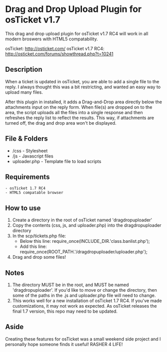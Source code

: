# Drag and Drop Upload Plugin for osTicket v1.7

This drag and drop upload plugin for osTicket v1.7 RC4 will work in all modern broswers with HTML5 compatability.

osTicket: http://osticket.com/
osTicket v1.7 RC4: http://osticket.com/forums/showthread.php?t=10241

## Description

When a ticket is updated in osTicket, you are able to add a single file to the reply. I always thought this was a bit restricting, and wanted an easy way to upload many files. 

After this plugin in installed, it adds a Drag-and-Drop area directly below the attachments input on the reply form. When file(s) are dropped on to the area, the script uploads all the files into a single response and then refreshes the reply list to reflect the results. This way, if attachments are turned off, the drag and drop area won't be displayed.

## File & Folders

 - /css 	-	Stylesheet
 - /js  	-	Javascript files
 - uploader.php -	Template file to load scripts

## Requirements

	- osTicket 1.7 RC4
	- HTML5 compatable browser

## How to use

 1. Create a directory in the root of osTicket named 'dragdropuploader'
 2. Copy the contents (css, js, and uploader.php) into the dragdropuploader directory
 3. In the scp/tickets.php file: <br>
 	- Below this line: require_once(INCLUDE_DIR.'class.banlist.php'); <br>
 	- Add this line: require_once(ROOT_PATH.'/dragdropuploader/uploader.php');
 4. Drag and drop some files!	
 
## Notes

 1. The directory MUST be in the root, and MUST be named 'dragdropuploader'. If you'd like to move or change the directory, then some of the paths in the .js and uploader.php file will need to change.
 2. This works well for a new installation of osTicket 1.7 RC4. If you've made customizations, it may not work as expected. As osTicket releases the final 1.7 version, this repo may need to be updated. 

## Aside

Creating these features for osTicket was a small weekend side project and I personally hope someone finds it useful! RASHER 4 LIFE!



	
